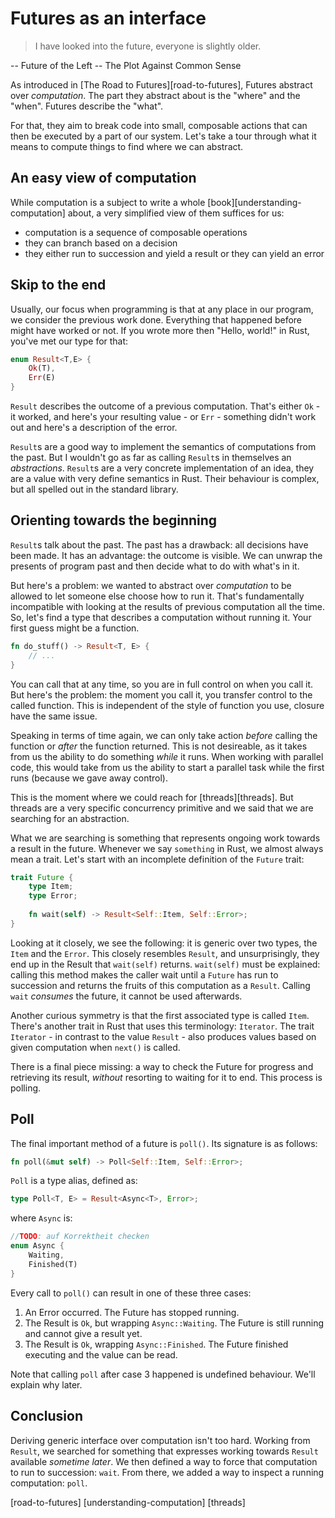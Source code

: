# Futures as an interface

> I have looked into the future, everyone is slightly older.

-- Future of the Left -- The Plot Against Common Sense

As introduced in [The Road to Futures][road-to-futures], Futures abstract over _computation_. The part they abstract about is the "where" and the "when". Futures describe the "what".

For that, they aim to break code into small, composable actions that can then be executed by a part of our system. Let's take a tour through what it means to compute things to find where we can abstract.

## An easy view of computation

While computation is a subject to write a whole [book][understanding-computation] about, a very simplified view of them suffices for us:

* computation is a sequence of composable operations
* they can branch based on a decision
* they either run to succession and yield a result or they can yield an error

## Skip to the end

Usually, our focus when programming is that at any place in our program, we consider the previous work done. Everything that happened before might have worked or not. If you wrote more then "Hello, world!" in Rust, you've met our type for that:

```rust
enum Result<T,E> {
    Ok(T),
    Err(E)
}
```

`Result` describes the outcome of a previous computation. That's either `Ok` - it worked, and here's your resulting value - or `Err` - something didn't work out and here's a description of the error.

`Result`s are a good way to implement the semantics of computations from the past. But I wouldn't go as far as calling `Result`s in themselves an _abstractions_. `Result`s are a very concrete implementation of an idea, they are a value with very define semantics in Rust. Their behaviour is complex, but all spelled out in the standard library.

## Orienting towards the beginning

`Result`s talk about the past. The past has a drawback: all decisions have been made. It has an advantage: the outcome is visible. We can unwrap the presents of program past and then decide what to do with what's in it.

But here's a problem: we wanted to abstract over _computation_ to be allowed to let someone else choose how to run it. That's fundamentally incompatible with looking at the results of previous computation all the time. So, let's find a type that describes a computation without running it. Your first guess might be a function.

```rust
fn do_stuff() -> Result<T, E> {
    // ...
}
```

You can call that at any time, so you are in full control on when you call it. But here's the problem: the moment you call it, you transfer control to the called function. This is independent of the style of function you use, closure have the same issue.

Speaking in terms of time again, we can only take action _before_ calling the function or _after_ the function returned. This is not desireable, as it takes from us the ability to do something _while_ it runs. When working with parallel code, this would take from us the ability to start a parallel task while the first runs (because we gave away control).

This is the moment where we could reach for [threads][threads]. But threads are a very specific concurrency primitive and we said that we are searching for an abstraction.

What we are searching is something that represents ongoing work towards a result in the future. Whenever we say `something` in Rust, we almost always mean a trait. Let's start with an incomplete definition of the `Future` trait:

```rust
trait Future {
    type Item;
    type Error;
    
    fn wait(self) -> Result<Self::Item, Self::Error>;
}
```

Looking at it closely, we see the following: it is generic over two types, the `Item` and the `Error`. This closely resembles `Result`, and unsurprisingly, they end up in the Result that `wait(self)` returns. `wait(self)` must be explained: calling this method makes the caller wait until a `Future` has run to succession and returns the fruits of this computation as a `Result`. Calling `wait` _consumes_ the future, it cannot be used afterwards. 

Another curious symmetry is that the first associated type is called `Item`. There's another trait in Rust that uses this terminology: `Iterator`. The trait `Iterator` - in contrast to the value `Result` - also produces values based on given computation when `next()` is called.

There is a final piece missing: a way to check the Future for progress and retrieving its result, _without_ resorting to waiting for it to end. This process is polling.

## Poll

The final important method of a future is `poll()`. Its signature is as follows:

```rust
fn poll(&mut self) -> Poll<Self::Item, Self::Error>;
```

`Poll` is a type alias, defined as:

```rust
type Poll<T, E> = Result<Async<T>, Error>;
```

where `Async` is:


```rust
//TODO: auf Korrektheit checken
enum Async {
    Waiting,
    Finished(T)
}
```

Every call to `poll()` can result in one of these three cases:

1. An Error occurred. The Future has stopped running.
2. The Result is `Ok`, but wrapping `Async::Waiting`. The Future is still running and cannot give a result yet.
3. The Result is `Ok`, wrapping `Async::Finished`. The Future finished executing and the value can be read.

Note that calling `poll` after case 3 happened is undefined behaviour. We'll explain why later.

## Conclusion

Deriving generic interface over computation isn't too hard. Working from `Result`, we searched for something that expresses working towards `Result` available _sometime later_. We then defined a way to force that computation to run to succession: `wait`. From there, we added a way to inspect a running computation: `poll`. 

[road-to-futures]
[understanding-computation]
[threads]